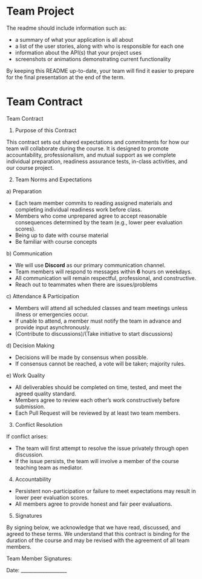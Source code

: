 # Team Project

The readme should include information such as:
- a summary of what your application is all about
- a list of the user stories, along with who is responsible for each one
- information about the API(s) that your project uses 
- screenshots or animations demonstrating current functionality

By keeping this README up-to-date,
your team will find it easier to prepare for the final presentation
at the end of the term.

# Team Contract

Team Contract
1. Purpose of this Contract
   
This contract sets out shared expectations and commitments for how our team will collaborate during the course. It is designed to promote accountability, professionalism, and mutual support as we complete individual preparation, readiness assurance tests, in-class activities, and our course project.

2. Team Norms and Expectations

a) Preparation
  - Each team member commits to reading assigned materials and completing individual readiness work before class.
  - Members who come unprepared agree to accept reasonable consequences determined by the team (e.g., lower peer evaluation scores).
  - Being up to date with course material 
  - Be familiar with course concepts
    
b) Communication
  - We will use **Discord** as our primary communication channel.
  - Team members will respond to messages within **__6__** hours on weekdays.
  - All communication will remain respectful, professional, and constructive.
  - Reach out to teammates when there are issues/problems
    
c) Attendance & Participation
  - Members will attend all scheduled classes and team meetings unless illness or emergencies occur.
  - If unable to attend, a member must notify the team in advance and provide input asynchronously.
  - (Contribute to discussions)/(Take initiative to start discussions)
    
d) Decision Making
  - Decisions will be made by consensus when possible.
  - If consensus cannot be reached, a vote will be taken; majority rules.
    
e) Work Quality
  - All deliverables should be completed on time, tested, and meet the agreed quality standard.
  - Members agree to review each other’s work constructively before submission.
  - Each Pull Request will be reviewed by at least two team members.

3. Conflict Resolution
   
If conflict arises:
  - The team will first attempt to resolve the issue privately through open discussion.
  - If the issue persists, the team will involve a member of the course teaching team as mediator.

4. Accountability

  - Persistent non-participation or failure to meet expectations may result in lower peer evaluation scores.
  - All members agree to provide honest and fair peer evaluations.

5. Signatures

By signing below, we acknowledge that we have read, discussed, and agreed to these terms. We understand that this contract is binding for the duration of the course and may be revised with the agreement of all team members.

Team Member Signatures: 

Date: ___________________
